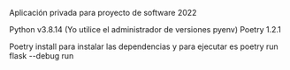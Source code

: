 Aplicación privada para proyecto de software 2022

Python v3.8.14 (Yo utilice el administrador de versiones pyenv)
Poetry 1.2.1

Poetry install para instalar las dependencias y para ejecutar es poetry run flask --debug run
